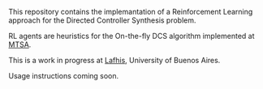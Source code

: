 This repository contains the implemantation of a Reinforcement Learning approach for the Directed Controller Synthesis problem.

RL agents are heuristics for the On-the-fly DCS algorithm implemented at [MTSA](https://mtsa.dc.uba.ar/).

This is a work in progress at [Lafhis](https://lafhis.dc.uba.ar/), University of Buenos Aires.

Usage instructions coming soon.
